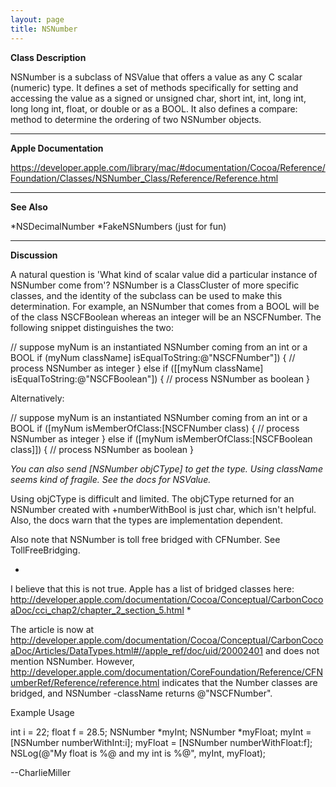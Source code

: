 ```yaml
---
layout: page
title: NSNumber
---
```


**Class Description**

NSNumber is a subclass of NSValue that offers a value as any C scalar (numeric) type. It defines a set of methods specifically for setting and accessing the value as a signed or unsigned char, short int, int, long int, long long int, float, or double or as a BOOL. It also defines a     compare: method to determine the ordering of two NSNumber objects.

----

**Apple Documentation**

https://developer.apple.com/library/mac/#documentation/Cocoa/Reference/Foundation/Classes/NSNumber_Class/Reference/Reference.html

----
**See Also**

*NSDecimalNumber
*FakeNSNumbers (just for fun)


----

**Discussion**

A natural question is 'What kind of scalar value did a particular instance of NSNumber come from'?  NSNumber is a ClassCluster of more specific classes, and the identity of the subclass can be used to make this determination.  For example, an NSNumber that comes from a BOOL will be of the class NSCFBoolean whereas an integer will be an NSCFNumber.  The following snippet distinguishes the two:

    
 // suppose myNum is an instantiated NSNumber coming from an int or a BOOL
 if (myNum className] isEqualToString:@"NSCFNumber"]) {
      // process NSNumber as integer
 } else if  ([[myNum className] isEqualToString:@"NSCFBoolean"]) {
      // process NSNumber as boolean
 }


Alternatively:

    
 // suppose myNum is an instantiated NSNumber coming from an int or a BOOL
 if ([myNum isMemberOfClass:[NSCFNumber class) {
      // process NSNumber as integer
 } else if  ([myNum isMemberOfClass:[NSCFBoolean class]]) {
      // process NSNumber as boolean
 }


*You can also send     [NSNumber objCType] to get the type. Using className seems kind of fragile. See the docs for NSValue.* 

Using objCType is difficult and limited. The objCType returned for an NSNumber created with +numberWithBool is just char, which isn't helpful.  Also, the docs warn that the types are implementation dependent.

Also note that NSNumber is toll free bridged with CFNumber.  See TollFreeBridging.

*
I believe that this is not true.  Apple has a list of bridged classes here: http://developer.apple.com/documentation/Cocoa/Conceptual/CarbonCocoaDoc/cci_chap2/chapter_2_section_5.html
*

The article is now at http://developer.apple.com/documentation/Cocoa/Conceptual/CarbonCocoaDoc/Articles/DataTypes.html#//apple_ref/doc/uid/20002401 and does not mention NSNumber.  However, http://developer.apple.com/documentation/CoreFoundation/Reference/CFNumberRef/Reference/reference.html indicates that the Number classes are bridged, and NSNumber -className returns @"NSCFNumber".

Example Usage

    
 int i = 22;
 float f = 28.5;
 NSNumber *myInt;
 NSNumber *myFloat;
 myInt = [NSNumber numberWithInt:i];
 myFloat = [NSNumber numberWithFloat:f];
 NSLog(@"My float is %@ and my int is %@", myInt, myFloat);


--CharlieMiller

